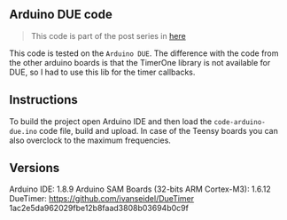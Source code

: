 Arduino DUE code
----

> This code is part of the post series in [here](https://www.stupid-projects.com/machine-learning-on-embedded-part-1/)


This code is tested on the `Arduino DUE`. The difference with the code
from the other arduino boards is that the TimerOne library is not available
for DUE, so I had to use this lib for the timer callbacks.


## Instructions
To build the project open Arduino IDE and then load the `code-arduino-due.ino`
code file, build and upload. In case of the Teensy boards you can also
overclock to the maximum frequencies.

## Versions
Arduino IDE: 1.8.9
Arduino SAM Boards (32-bits ARM Cortex-M3): 1.6.12
DueTimer: https://github.com/ivanseidel/DueTimer 1ac2e5da962029fbe12b8faad3808b03694b0c9f